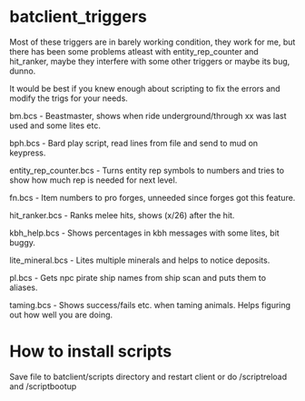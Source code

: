 
batclient_triggers
==================
Most of these triggers are in barely working condition, they work for me, but there has been some problems atleast with entity_rep_counter and hit_ranker, maybe they interfere with some other triggers or maybe its bug, dunno.

It would be best if you knew enough about scripting to fix the errors and modify the trigs for your needs.


bm.bcs - Beastmaster, shows when ride underground/through xx was last used and some lites etc.

bph.bcs - Bard play script, read lines from file and send to mud on keypress.

entity_rep_counter.bcs - Turns entity rep symbols to numbers and tries to show how much rep is needed for next level.

fn.bcs - Item numbers to pro forges, unneeded since forges got this feature.

hit_ranker.bcs - Ranks melee hits, shows (x/26) after the hit.

kbh_help.bcs - Shows percentages in kbh messages with some lites, bit buggy.

lite_mineral.bcs - Lites multiple minerals and helps to notice deposits.

pl.bcs - Gets npc pirate ship names from ship scan and puts them to aliases.

taming.bcs - Shows success/fails etc. when taming animals. Helps figuring out how well you are doing.



How to install scripts
======================
Save file to batclient/scripts directory and restart client or do /scriptreload and /scriptbootup



